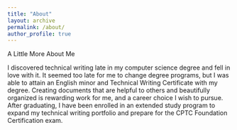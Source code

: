 ```yaml
---
title: "About"
layout: archive
permalink: /about/
author_profile: true
---
```

A Little More About Me

I discovered technical writing late in my computer science degree and fell in love with it. It seemed too late for me to change degree programs, but I was able to attain an English minor and Technical Writing Certificate with my degree. Creating documents that are helpful to others and beautifully organized is rewarding work for me, and a career choice I wish to pursue. After graduating, I have been enrolled in an extended study program to expand my technical writing portfolio and prepare for the CPTC Foundation Certification exam.
